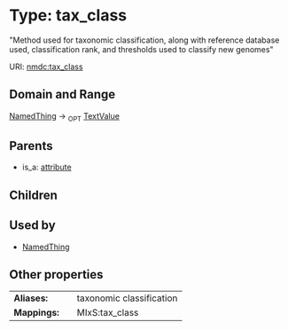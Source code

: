 
# Type: tax_class


"Method used for taxonomic classification, along with reference database used, classification rank, and thresholds used to classify new genomes"

URI: [nmdc:tax_class](https://microbiomedata/meta/tax_class)


## Domain and Range

[NamedThing](NamedThing.md) ->  <sub>OPT</sub> [TextValue](TextValue.md)

## Parents

 *  is_a: [attribute](attribute.md)

## Children


## Used by

 * [NamedThing](NamedThing.md)

## Other properties

|  |  |  |
| --- | --- | --- |
| **Aliases:** | | taxonomic classification |
| **Mappings:** | | MIxS:tax_class |

